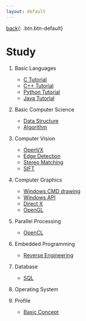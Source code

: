```yaml
---
layout: default
---
```

[back](../){: .btn.btn-default}

# Study

1. Basic Languages
	- [C Tutorial](./)
	- [C++ Tutorial](./)
	- [Python Tutorial](./)
	- [Java Tutorial](./)

1. Basic Computer Science
	- [Data Structure](./)
	- [Algorithm](./)

1. Computer Vision
	- [OpenVX](./)
	- [Edge Detection](./)
	- [Stereo Matching](./)
	- [SIFT](./)

1. Computer Graphics
	- [Windows CMD drawing](./)
	- [Windows API](./)
	- [Direct X](./)
	- [OpenGL](./)

1. Parallel Processing
	- [OpenCL](./)

1. Embedded Programming 
	- [Reverse Engineering](./)

1. Database
	- [SQL](./)

1. Operating System
	
1. Profile
	- [Basic Concept](./)
